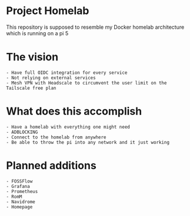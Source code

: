 # Project Homelab

This repository is supposed to resemble my Docker homelab architecture which is running on a pi 5

# The vision

    - Have full OIDC integration for every service
    - Not relying on external services
    - Mesh VPN with Headscale to circumvent the user limit on the Tailscale free plan

# What does this accomplish

    - Have a homelab with everything one might need
    - ADBLOCKING
    - Connect to the homelab from anywhere
    - Be able to throw the pi into any network and it just working 

# Planned additions

    - FOSSFlow
    - Grafana
    - Prometheus
    - RomM
    - Navidrome
    - Homepage
    